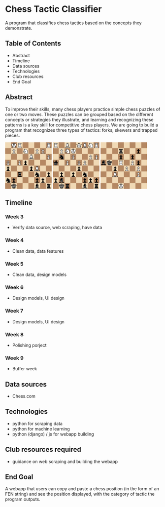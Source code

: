 # Chess Tactic Classifier
A program that classifies chess tactics based on the concepts they demonstrate.

## Table of Contents
- Abstract
- Timeline
- Data sources
- Technologies
- Club resources
- End Goal

## Abstract
To improve their skills, many chess players practice simple chess puzzles of one or two moves. These puzzles can be grouped based on the different concepts or strategies they illustrate, and learning and recognizing these patterns is a key skill for competitive chess players. We are going to build a program that recognizes three types of tactics: forks, skewers and trapped pieces.

<img src="trapped_piece_example.png" width="30%"> <img src="fork_example.png" width="30%"> <img src="skewer_example.png" width="30%">

## Timeline
### Week 3
- Verify data source, web scraping, have data

### Week 4
- Clean data, data features

### Week 5
- Clean data, design models

### Week 6
- Design models, UI design

### Week 7
- Design models, UI design

### Week 8
- Polishing porject

### Week 9
- Buffer week

## Data sources
- Chess.com

## Technologies
- python for scraping data
- python for machine learning
- python (django) / js for webapp building

## Club resources required
- guidance on web scraping and building the webapp

## End Goal
A webapp that users can copy and paste a chess position (in the form of an FEN string) and see the position displayed, with the category of tactic the program outputs. 
